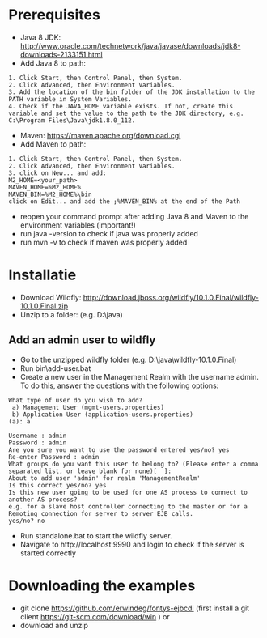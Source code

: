 # Prerequisites
* Java 8 JDK: http://www.oracle.com/technetwork/java/javase/downloads/jdk8-downloads-2133151.html
* Add Java 8 to path:
```
1. Click Start, then Control Panel, then System.
2. Click Advanced, then Environment Variables.
3. Add the location of the bin folder of the JDK installation to the PATH variable in System Variables.
4. Check if the JAVA_HOME variable exists. If not, create this variable and set the value to the path to the JDK directory, e.g. C:\Program Files\Java\jdk1.8.0_112.
```
* Maven: https://maven.apache.org/download.cgi
* Add Maven to path:
```
1. Click Start, then Control Panel, then System.
2. Click Advanced, then Environment Variables.
3. click on New... and add:
M2_HOME=<your_path>
MAVEN_HOME=%M2_HOME%
MAVEN_BIN=%M2_HOME%\bin
click on Edit... and add the ;%MAVEN_BIN% at the end of the Path
```
* reopen your command prompt after adding Java 8 and Maven to the environment variables (important!)
* run java -version to check if java was properly added
* run mvn -v to check if maven was properly added

# Installatie
* Download Wildfly:  http://download.jboss.org/wildfly/10.1.0.Final/wildfly-10.1.0.Final.zip
* Unzip to a folder: (e.g. D:\java)

## Add an admin user to wildfly
* Go to the unzipped wildfly folder (e.g. D:\java\wildfly-10.1.0.Final)
* Run bin\add-user.bat
* Create a new user in the Management Realm with the username admin. To do this, answer the questions with the following options:
```
What type of user do you wish to add? 
 a) Management User (mgmt-users.properties) 
 b) Application User (application-users.properties)
(a): a

Username : admin
Password : admin
Are you sure you want to use the password entered yes/no? yes
Re-enter Password : admin
What groups do you want this user to belong to? (Please enter a comma separated list, or leave blank for none)[  ]: 
About to add user 'admin' for realm 'ManagementRealm'
Is this correct yes/no? yes
Is this new user going to be used for one AS process to connect to another AS process? 
e.g. for a slave host controller connecting to the master or for a Remoting connection for server to server EJB calls.
yes/no? no
```

* Run standalone.bat to start the wildfly server.
* Navigate to http://localhost:9990 and login to check if the server is started correctly

# Downloading the examples
* git clone https://github.com/erwindeg/fontys-ejbcdi (first install a git client https://git-scm.com/download/win ) or
* download and unzip

